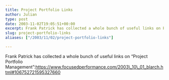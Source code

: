 ```yaml
---
title: Project Portfolio Links
author: Julian
type: post
date: 2003-11-02T19:05:51+00:00
excerpt: Frank Patrick has collected a whole bunch of useful links on Project Portfolio Management
slug: project-portfolio-links 
aliases: ["/2003/11/02/project-portfolio-links"]

---
```

Frank Patrick has collected a whole bunch of useful links on &#8220;Project Portfolio Management&#8221;:https://www.focusedperformance.com/2003\_10\_01_blarch.html#106752721595327660